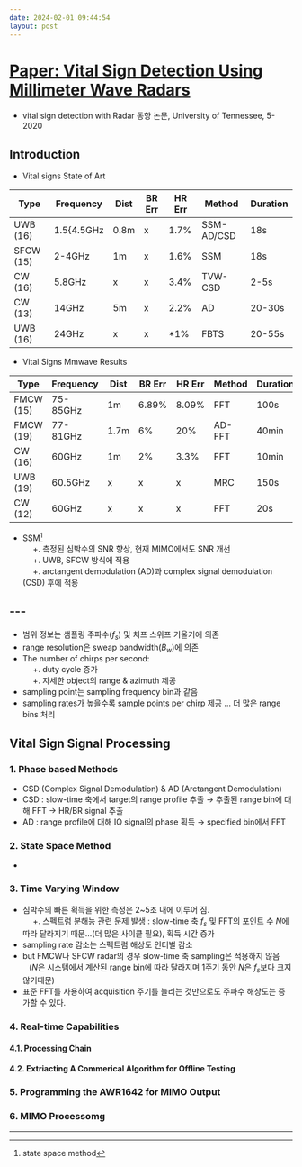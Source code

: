 ```yaml
---
date: 2024-02-01 09:44:54
layout: post
---
```


# [Paper: Vital Sign Detection Using Millimeter Wave Radars](https://trace.tennessee.edu/cgi/viewcontent.cgi?article=7143&context=utk_gradthes)
- vital sign detection with Radar 동향 논문, University of Tennessee, 5-2020

## Introduction
- Vital signs State of Art

| Type      | Frequency  |Dist  | BR Err| HR Err| Method     |Duration|
|---        |---         |---   |---    |---    |---         |---     |
| UWB (16)  | 1.5{4.5GHz | 0.8m | x     | 1.7%  | SSM-AD/CSD | 18s    |
| SFCW (15) | 2-4GHz     | 1m   | x     | 1.6%  | SSM        | 18s    |
| CW (16)   | 5.8GHz     | x    | x     | 3.4%  | TVW-CSD    | 2-5s   |
| CW (13)   | 14GHz      | 5m   | x     | 2.2%  | AD         | 20-30s |
| UWB (16)  | 24GHz      | x    | x     | *1%   | FBTS       | 20-55s |  

- Vital Signs Mmwave Results

| Type      | Frequency  |Dist  | BR Err| HR Err| Method     |Duration|
|---        |---         |---   |---    |---    |---         |---     |
| FMCW (15) | 75-85GHz   | 1m   | 6.89% | 8.09% | FFT        | 100s   |
| FMCW (19) | 77-81GHz   | 1.7m | 6%    | 20%   | AD-FFT     | 40min  |
| CW (16)   | 60GHz      | 1m   | 2%    | 3.3%  | FFT        | 10min  |
| UWB (19)  | 60.5GHz    | x    | x     | x     | MRC        | 150s   |
| CW (12)   | 60GHz      | x    | x     | x     | FFT        | 20s    |  

- SSM[^1]  
&emsp; +. 측정된 심박수의 SNR 향상, 현재 MIMO에서도 SNR 개선   
&emsp; +. UWB, SFCW 방식에 적용  
&emsp; +. arctangent demodulation (AD)과 complex signal demodulation (CSD) 후에 적용  

## ---  
- 범위 정보는 샘플링 주파수($f_s$) 및 처프 스위프 기울기에 의존
- range resolution은 sweap bandwidth($B_w$)에 의존
- The number of chirps per second:  
&emsp; +. duty cycle 증가  
&emsp; +. 자세한 object의 range & azimuth 제공  
- sampling point는 sampling frequency bin과 같음  
- sampling rates가 높을수록 sample points per chirp 제공 ... 더 많은 range bins 처리  


## Vital Sign Signal Processing
### 1. Phase based Methods
- CSD (Complex Signal Demodulation) & AD (Arctangent Demodulation)
- CSD : slow-time 축에서 target의 range profile 추출 → 추출된 range bin에 대해 FFT → HR/BR signal 추출  
- AD : range profile에 대해 IQ signal의 phase 획득 → specified bin에서 FFT

### 2. State Space Method  
- 

### 3. Time Varying Window
- 심박수의 빠른 획득을 위한 측정은 2~5초 내에 이루어 짐.  
&emsp; +. 스펙트럼 분해능 관련 문제 발생 : slow-time 축 $f_s$ 및 FFT의 포인트 수 $N$에 따라 달라지기 때문...(더 많은 사이클 필요), 획득 시간 증가  
- sampling rate 감소는 스펙트럼 해상도 인터벌 감소  
- but FMCW나 SFCW radar의 경우 slow-time 축 sampling은 적용하지 않음  
  &ensp; ($N$은 시스템에서 계산된 range bin에 따라 달라지며 1주기 동안 $N$은 $f_s$보다 크지 않기때문)  
- 표준 FFT를 사용하여 acquisition 주기를 늘리는 것만으로도 주파수 해상도는 증가할 수 있다.

### 4. Real-time Capabilities

#### 4.1. Processing Chain


#### 4.2. Extriacting A Commerical Algorithm for Offline Testing

### 5. Programming the AWR1642 for MIMO Output


### 6. MIMO Processomg


---

[^1]: state space method 

